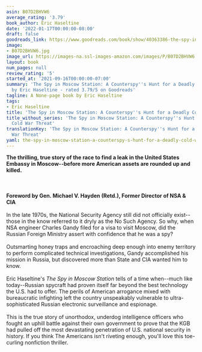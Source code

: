 ```yaml
---
asin: B07D2BHVW6
average_rating: '3.79'
book_author: Eric Haseltine
date: '2022-01-17T00:00:00-08:00'
draft: false
goodreads_link: https://www.goodreads.com/book/show/40363386-the-spy-in-moscow-station
image:
- B07D2BHVW6.jpg
image_url: https://images-na.ssl-images-amazon.com/images/P/B07D2BHVW6.01._SCLZZZZZZZ.jpg
layout: book
num_pages: null
review_rating: '5'
started_at: '2021-09-16T00:00:00-07:00'
summary: 'The Spy in Moscow Station: A Counterspy''s Hunt for a Deadly Cold War Threat
  by Eric Haseltine - rated 3.79/5 on Goodreads'
tagline: A None-page book by Eric Haseltine
tags:
- Eric Haseltine
title: 'The Spy in Moscow Station: A Counterspy''s Hunt for a Deadly Cold War Threat'
title_without_series: 'The Spy in Moscow Station: A Counterspy''s Hunt for a Deadly
  Cold War Threat'
translationKey: 'The Spy in Moscow Station: A Counterspy''s Hunt for a Deadly Cold
  War Threat'
yaml: the-spy-in-moscow-station-a-counterspy-s-hunt-for-a-deadly-cold-war-threat
---
```


<b>The thrilling, true story of the race to find a leak in the United States Embassy in Moscow--before more American assets are rounded up and killed. </b><br /><br /><br /><br /><b>Foreword by Gen. Michael V. Hayden (Retd.), Former Director of NSA &amp; CIA</b><br /><br />In the late 1970s, the National Security Agency still did not officially exist--those in the know referred to it dryly as the No Such Agency. So why, when NSA engineer Charles Gandy filed for a visa to visit Moscow, did the Russian Foreign Ministry assert with confidence that he was a spy?<br /><br />Outsmarting honey traps and encroaching deep enough into enemy territory to perform complicated technical investigations, Gandy accomplished his mission in Russia, but discovered more than State and CIA wanted him to know.<br /><br />Eric Haseltine's<i> The Spy in Moscow Station </i>tells of a time when--much like today--Russian spycraft had proven itself far beyond the best technology the U.S. had to offer. The perils of American arrogance mixed with bureaucratic infighting left the country unspeakably vulnerable to ultra-sophisticated Russian electronic surveillance and espionage.<br /><br />This is the true story of unorthodox, underdog intelligence officers who fought an uphill battle against their own government to prove that the KGB had pulled off the most devastating penetration of U.S. national security in history. If you think The Americans isn't riveting enough, you'll love this toe-curling nonfiction thriller.